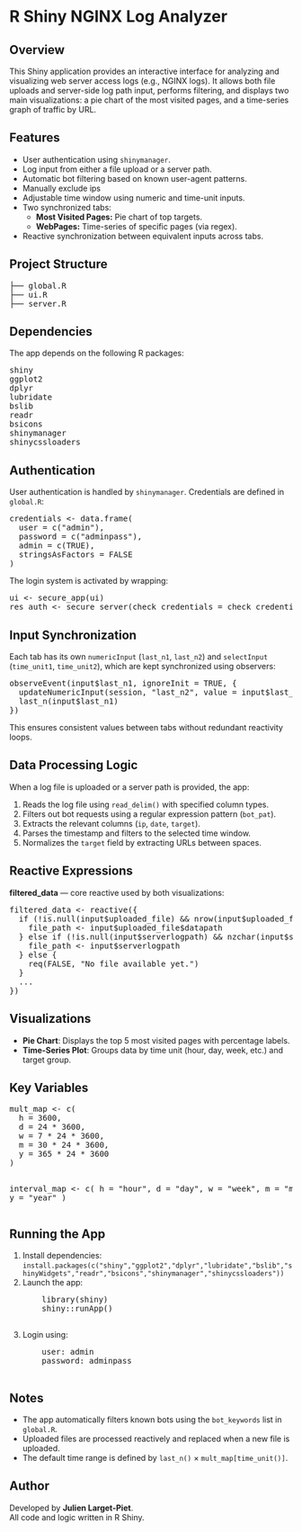 <h1>R Shiny NGINX Log Analyzer</h1>

<h2>Overview</h2>
<p>
This Shiny application provides an interactive interface for analyzing and visualizing web server access logs (e.g., NGINX logs).
It allows both file uploads and server-side log path input, performs filtering, and displays two main visualizations:
a pie chart of the most visited pages, and a time-series graph of traffic by URL.
</p>

<h2>Features</h2>
<ul>
  <li>User authentication using <code>shinymanager</code>.</li>
  <li>Log input from either a file upload or a server path.</li>
  <li>Automatic bot filtering based on known user-agent patterns.</li>
  <li>Manually exclude ips</li>
  <li>Adjustable time window using numeric and time-unit inputs.</li>
  <li>Two synchronized tabs:
    <ul>
      <li><strong>Most Visited Pages:</strong> Pie chart of top targets.</li>
      <li><strong>WebPages:</strong> Time-series of specific pages (via regex).</li>
    </ul>
  </li>
  <li>Reactive synchronization between equivalent inputs across tabs.</li>
</ul>

<h2>Project Structure</h2>
<pre>
├── global.R
├── ui.R
├── server.R
</pre>

<h2>Dependencies</h2>
<p>The app depends on the following R packages:</p>
<pre>
shiny
ggplot2
dplyr
lubridate
bslib
readr
bsicons
shinymanager
shinycssloaders
</pre>

<h2>Authentication</h2>
<p>
User authentication is handled by <code>shinymanager</code>.  
Credentials are defined in <code>global.R</code>:
</p>
<pre>
credentials <- data.frame(
  user = c("admin"),
  password = c("adminpass"),
  admin = c(TRUE),
  stringsAsFactors = FALSE
)
</pre>

<p>The login system is activated by wrapping:</p>
<pre>
ui <- secure_app(ui)
res_auth <- secure_server(check_credentials = check_credentials(credentials))
</pre>

<h2>Input Synchronization</h2>
<p>
Each tab has its own <code>numericInput</code> (<code>last_n1</code>, <code>last_n2</code>)
and <code>selectInput</code> (<code>time_unit1</code>, <code>time_unit2</code>), which are kept synchronized using observers:
</p>

<pre>
observeEvent(input$last_n1, ignoreInit = TRUE, {
  updateNumericInput(session, "last_n2", value = input$last_n1)
  last_n(input$last_n1)
})
</pre>

<p>
This ensures consistent values between tabs without redundant reactivity loops.
</p>

<h2>Data Processing Logic</h2>
<p>
When a log file is uploaded or a server path is provided, the app:
</p>
<ol>
  <li>Reads the log file using <code>read_delim()</code> with specified column types.</li>
  <li>Filters out bot requests using a regular expression pattern (<code>bot_pat</code>).</li>
  <li>Extracts the relevant columns (<code>ip</code>, <code>date</code>, <code>target</code>).</li>
  <li>Parses the timestamp and filters to the selected time window.</li>
  <li>Normalizes the <code>target</code> field by extracting URLs between spaces.</li>
</ol>

<h2>Reactive Expressions</h2>
<p><strong>filtered_data</strong> — core reactive used by both visualizations:</p>
<pre>
filtered_data <- reactive({
  if (!is.null(input$uploaded_file) && nrow(input$uploaded_file) > 0) {
    file_path <- input$uploaded_file$datapath
  } else if (!is.null(input$serverlogpath) && nzchar(input$serverlogpath)) {
    file_path <- input$serverlogpath
  } else {
    req(FALSE, "No file available yet.")
  }
  ...
})
</pre>

<h2>Visualizations</h2>
<ul>
  <li><strong>Pie Chart</strong>: Displays the top 5 most visited pages with percentage labels.</li>
  <li><strong>Time-Series Plot</strong>: Groups data by time unit (hour, day, week, etc.) and target group.</li>
</ul>

<h2>Key Variables</h2>
<pre>
mult_map <- c(
  h = 3600,
  d = 24 * 3600,
  w = 7 * 24 * 3600,
  m = 30 * 24 * 3600,
  y = 365 * 24 * 3600
)

interval_map <- c(
  h = "hour",
  d = "day",
  w = "week",
  m = "month",
  y = "year"
)
</pre>

<h2>Running the App</h2>
<ol>
  <li>Install dependencies: <code>install.packages(c("shiny","ggplot2","dplyr","lubridate","bslib","shinyWidgets","readr","bsicons","shinymanager","shinycssloaders"))</code></li>
  <li>Launch the app:
    <pre>
    library(shiny)
    shiny::runApp()
    </pre>
  </li>
  <li>Login using:
    <pre>
    user: admin
    password: adminpass
    </pre>
  </li>
</ol>

<h2>Notes</h2>
<ul>
  <li>The app automatically filters known bots using the <code>bot_keywords</code> list in <code>global.R</code>.</li>
  <li>Uploaded files are processed reactively and replaced when a new file is uploaded.</li>
  <li>The default time range is defined by <code>last_n()</code> × <code>mult_map[time_unit()]</code>.</li>
</ul>

<h2>Author</h2>
<p>
Developed by <strong>Julien Larget-Piet</strong>.<br>
All code and logic written in R Shiny.
</p>
